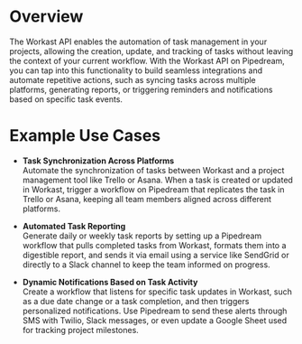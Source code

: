# Overview

The Workast API enables the automation of task management in your projects, allowing the creation, update, and tracking of tasks without leaving the context of your current workflow. With the Workast API on Pipedream, you can tap into this functionality to build seamless integrations and automate repetitive actions, such as syncing tasks across multiple platforms, generating reports, or triggering reminders and notifications based on specific task events.

# Example Use Cases

- **Task Synchronization Across Platforms**  
  Automate the synchronization of tasks between Workast and a project management tool like Trello or Asana. When a task is created or updated in Workast, trigger a workflow on Pipedream that replicates the task in Trello or Asana, keeping all team members aligned across different platforms.

- **Automated Task Reporting**  
  Generate daily or weekly task reports by setting up a Pipedream workflow that pulls completed tasks from Workast, formats them into a digestible report, and sends it via email using a service like SendGrid or directly to a Slack channel to keep the team informed on progress.

- **Dynamic Notifications Based on Task Activity**  
  Create a workflow that listens for specific task updates in Workast, such as a due date change or a task completion, and then triggers personalized notifications. Use Pipedream to send these alerts through SMS with Twilio, Slack messages, or even update a Google Sheet used for tracking project milestones.
